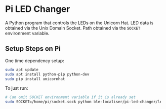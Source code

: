 # Pi LED Changer

A Python program that controls the LEDs on the Unicorn Hat. LED data is obtained via the Unix Domain Socket. Path obtained via the `SOCKET` environment variable.

## Setup Steps on Pi

One time dependency setup:

```bash
sudo apt update
sudo apt install python-pip python-dev
sudo pip install unicornhat
```

To just run:

```bash
# Can omit SOCKET environment variable if it is already set
sudo SOCKET=/home/pi/socket.sock python ble-localiser/pi-led-changer/led-changer.py
```
